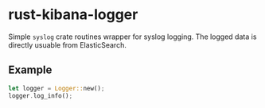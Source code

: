 # rust-kibana-logger

Simple `syslog` crate routines wrapper for syslog logging.
The logged data is directly usuable from ElasticSearch.

## Example

```rust
let logger = Logger::new();
logger.log_info();
```
